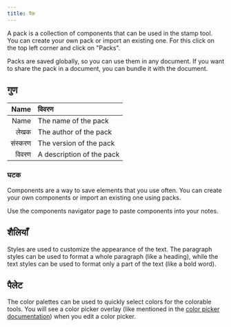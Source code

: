 ```yaml
---
title: पैक
---
```


A pack is a collection of components that can be used in the stamp tool. You can create your own pack or import an existing one. For this click on the top left corner and click on "Packs".

Packs are saved globally, so you can use them in any document. If you want to share the pack in a document, you can bundle it with the document.

## गुण

|    Name | विवरण                     |
| ------: | :------------------------ |
|    Name | The name of the pack      |
|    लेखक | The author of the pack    |
| संस्करण | The version of the pack   |
|   विवरण | A description of the pack |

### घटक

Components are a way to save elements that you use often. You can create your own components or import an existing one using packs.

Use the components navigator page to paste components into your notes.

## शैलियाँ

Styles are used to customize the appearance of the text. The paragraph styles can be used to format a whole paragraph (like a heading), while the text styles can be used to format only a part of the text (like a bold word).

## पैलेट

The color palettes can be used to quickly select colors for the colorable tools. You will see a color picker overlay (like mentioned in the [color picker documentation](/docs/v2/color_picker)) when you edit a color picker.
